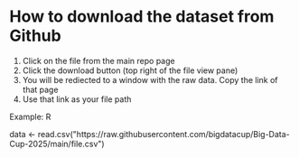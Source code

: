 <h1> How to download the dataset from Github </h1>

<ol> 
 <li> Click on the file from the main repo page</li>
 <li> Click the download button (top right of the file view pane)</li>
 <li> You will be rediected to a window with the raw data. Copy the link of that page </li>
 <li> Use that link as your file path </li>
</ol>

<p> Example: R </p>
<p> data <- read.csv("https://raw.githubusercontent.com/bigdatacup/Big-Data-Cup-2025/main/file.csv") </p> 
